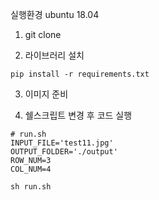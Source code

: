 실행환경 ubuntu 18.04

1. git clone 

2. 라이브러리 설치
```commandline
pip install -r requirements.txt
```

3. 이미지 준비

4. 쉘스크립트 변경 후 코드 실행
```commandline
# run.sh
INPUT_FILE='test11.jpg'
OUTPUT_FOLDER='./output'
ROW_NUM=3
COL_NUM=4
```
   
```commandline
sh run.sh
```
